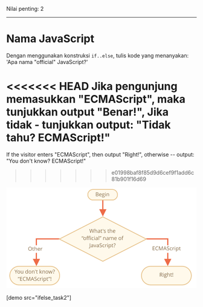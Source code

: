 Nilai penting: 2

---

# Nama JavaScript

Dengan menggunakan konstruksi `if..else`, tulis kode yang menanyakan: 'Apa nama "official" JavaScript?'

<<<<<<< HEAD
Jika pengunjung memasukkan "ECMAScript", maka tunjukkan output "Benar!", Jika tidak - tunjukkan output: "Tidak tahu? ECMAScript!"
=======
If the visitor enters "ECMAScript", then output "Right!", otherwise -- output: "You don't know? ECMAScript!"
>>>>>>> e01998baf8f85d9d6cef9f1add6c81b901f16d69

![](ifelse_task2.svg)

[demo src="ifelse_task2"]
